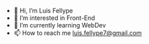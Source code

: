 - 👋 Hi, I’m Luis Fellype
- 👀 I’m interested in Front-End
- 🌱 I’m currently learning WebDev
- 📫 How to reach me luis.fellype7@gmail.com

<!---
loisfylype/loisfylype is a ✨ special ✨ repository because its `README.md` (this file) appears on your GitHub profile.
You can click the Preview link to take a look at your changes.
--->
